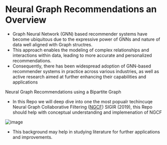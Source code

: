 # Neural Graph Recommendations an Overview

- Graph Neural Network (GNN) based recommender systems have become ubiquitous due to the expressive power of  GNNs and nature of data well aligned with Graph structres. 
- This approach enables the modeling of complex relationships and interactions within data, leading to more accurate and personalized recommendations.
- Consequently, there has been widespread adoption of GNN-based recommender systems in practice across various industries, 
as well as active research aimed at further enhancing their capabilities and applications

Neural Graph Recommendations using a Bipartite Graph
- In this Repo we will deep dive into one the most popualr techincuqe Neural Graph Collaborative Filtering ([NGCF](https://arxiv.org/pdf/1905.08108)) SIGIR (2019),
this Repo should help with conceptual understanding and implemenation of NGCF

![image](https://github.com/SankarshU/Graph-Machine-Learning/assets/44226862/84cf6704-2142-4879-b37a-19f0d5d2bf04)

- This background may help in studying literature for further applications and improvements. 

